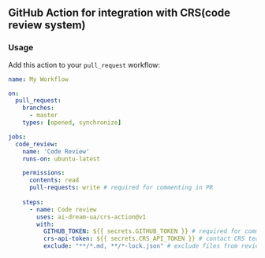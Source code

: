 ## GitHub Action for integration with CRS(code review system)


### Usage

Add this action to your `pull_request` workflow:

```yaml
name: My Workflow

on:
  pull_request:
    branches:
      - master
    types: [opened, synchronize]

jobs:
  code_review:
    name: 'Code Review'
    runs-on: ubuntu-latest

    permissions:
      contents: read 
      pull-requests: write # required for commenting in PR
 
    steps:
      - name: Code review
        uses: ai-dream-ua/crs-action@v1
        with:
          GITHUB_TOKEN: ${{ secrets.GITHUB_TOKEN }} # required for commenting in PR
          crs-api-token: ${{ secrets.CRS_API_TOKEN }} # contact CRS team to get the token
          exclude: "**/*.md, **/*-lock.json" # exclude files from review process
```
